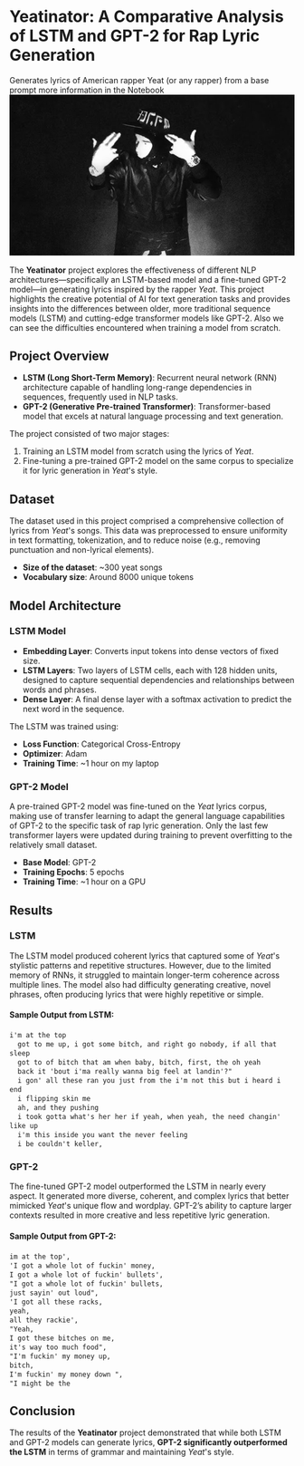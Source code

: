 # Yeatinator: A Comparative Analysis of LSTM and GPT-2 for Rap Lyric Generation
Generates lyrics of American rapper Yeat (or any rapper) from a base prompt more information in the Notebook
![image](/yeat.jpg)

The **Yeatinator** project explores the effectiveness of different NLP architectures—specifically an LSTM-based model and a fine-tuned GPT-2 model—in generating lyrics inspired by the rapper *Yeat*. This project highlights the creative potential of AI for text generation tasks and provides insights into the differences between older, more traditional sequence models (LSTM) and cutting-edge transformer models like GPT-2. Also we can see the difficulties encountered when training a model from scratch.

## Project Overview

- **LSTM (Long Short-Term Memory)**: Recurrent neural network (RNN) architecture capable of handling long-range dependencies in sequences, frequently used in NLP tasks.
- **GPT-2 (Generative Pre-trained Transformer)**: Transformer-based model that excels at natural language processing and text generation.

The project consisted of two major stages:

1. Training an LSTM model from scratch using the lyrics of *Yeat*.
2. Fine-tuning a pre-trained GPT-2 model on the same corpus to specialize it for lyric generation in *Yeat*'s style.

## Dataset

The dataset used in this project comprised a comprehensive collection of lyrics from *Yeat*'s songs. This data was preprocessed to ensure uniformity in text formatting, tokenization, and to reduce noise (e.g., removing punctuation and non-lyrical elements).

- **Size of the dataset**: ~300 yeat songs
- **Vocabulary size**: Around 8000 unique tokens

## Model Architecture

### LSTM Model

- **Embedding Layer**: Converts input tokens into dense vectors of fixed size.
- **LSTM Layers**: Two layers of LSTM cells, each with 128 hidden units, designed to capture sequential dependencies and relationships between words and phrases.
- **Dense Layer**: A final dense layer with a softmax activation to predict the next word in the sequence.

The LSTM was trained using:

- **Loss Function**: Categorical Cross-Entropy
- **Optimizer**: Adam
- **Training Time**: ~1 hour on my laptop

### GPT-2 Model

A pre-trained GPT-2 model was fine-tuned on the *Yeat* lyrics corpus, making use of transfer learning to adapt the general language capabilities of GPT-2 to the specific task of rap lyric generation. Only the last few transformer layers were updated during training to prevent overfitting to the relatively small dataset.

- **Base Model**: GPT-2
- **Training Epochs**: 5 epochs
- **Training Time**: ~1 hour on a GPU

## Results

### LSTM

The LSTM model produced coherent lyrics that captured some of *Yeat*'s stylistic patterns and repetitive structures. However, due to the limited memory of RNNs, it struggled to maintain longer-term coherence across multiple lines. The model also had difficulty generating creative, novel phrases, often producing lyrics that were highly repetitive or simple.

#### Sample Output from LSTM:
```
i'm at the top
  got to me up, i got some bitch, and right go nobody, if all that sleep
  got to of bitch that am when baby, bitch, first, the oh yeah
  back it 'bout i'ma really wanna big feel at landin'?"
  i gon' all these ran you just from the i'm not this but i heard i end
  i flipping skin me
  ah, and they pushing
  i took gotta what's her her if yeah, when yeah, the need changin' like up
  i'm this inside you want the never feeling
  i be couldn't keller,
```

### GPT-2

The fine-tuned GPT-2 model outperformed the LSTM in nearly every aspect. It generated more diverse, coherent, and complex lyrics that better mimicked *Yeat*'s unique flow and wordplay. GPT-2’s ability to capture larger contexts resulted in more creative and less repetitive lyric generation.

#### Sample Output from GPT-2:
```
im at the top',
'I got a whole lot of fuckin' money,
I got a whole lot of fuckin' bullets',
"I got a whole lot of fuckin' bullets,
just sayin' out loud",
'I got all these racks,
yeah,
all they rackie',
"Yeah,
I got these bitches on me,
it's way too much food",
"I'm fuckin' my money up,
bitch,
I'm fuckin' my money down ",
"I might be the
```

## Conclusion

The results of the **Yeatinator** project demonstrated that while both LSTM and GPT-2 models can generate lyrics, **GPT-2 significantly outperformed the LSTM** in terms of grammar and maintaining *Yeat*'s style.
